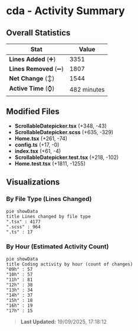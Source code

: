# cda - Activity Summary 

## Overall Statistics

| Stat                   | Value                                                             |
| ---------------------- | ----------------------------------------------------------------- |
| **Lines Added** (➕)   | 3351                                          |
| **Lines Removed** (➖) | 1807                                        |
| **Net Change** (↕)    | 1544                |
| **Active Time** (⌚)   | 482 minutes |


## Modified Files
- **ScrollableDatepicker.tsx** (+348, -43)
- **ScrollableDatepicker.scss** (+635, -329)
- **Home.tsx** (+261, -74)
- **config.ts** (+17, -0)
- **index.tsx** (+61, -4)
- **ScrollableDatepicker.test.tsx** (+218, -102)
- **Home.test.tsx** (+1811, -1255)

## Visualizations

### By File Type (Lines Changed)

```mermaid
pie showData
title Lines changed by file type
".tsx" : 4177
".scss" : 964
".ts" : 17
```

### By Hour (Estimated Activity Count)

```mermaid
pie showData
title Coding activity by hour (count of changes)
"09h" : 57
"10h" : 57
"11h" : 81
"12h" : 38
"13h" : 34
"14h" : 37
"15h" : 18
"16h" : 19
"17h" : 15
```


> **Last Updated:** 19/09/2025, 17:18:12